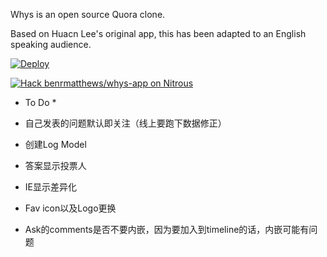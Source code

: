 Whys is an open source Quora clone.

Based on Huacn Lee's original app, this has been adapted to an English speaking audience.

[![Deploy](https://www.herokucdn.com/deploy/button.png)](https://heroku.com/deploy)

[![Hack benrmatthews/whys-app on Nitrous](https://d3o0mnbgv6k92a.cloudfront.net/assets/hack-l-v1-4b6757c3247e3c50314390ece34cdb11.png)](https://www.nitrous.io/hack_button?source=embed&runtime=rails&repo=benrmatthews%2Fwhys-app)

* To Do *

* 自己发表的问题默认即关注（线上要跑下数据修正）
* 创建Log Model
* 答案显示投票人
* IE显示差异化
* Fav icon以及Logo更换
* Ask的comments是否不要内嵌，因为要加入到timeline的话，内嵌可能有问题